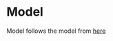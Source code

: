 Model
=====
  
  
Model follows the model from [here](https://www.kaggle.com/adityaecdrid/mnist-with-keras-for-beginners-99457)  
